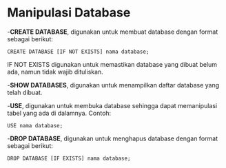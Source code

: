 #   Manipulasi Database

-**CREATE DATABASE**, digunakan untuk membuat database dengan format sebagai berikut:

```MySQL
CREATE DATABASE [IF NOT EXISTS] nama database;
```
IF NOT EXISTS digunakan untuk memastikan database yang dibuat belum ada, namun tidak wajib dituliskan.

-**SHOW DATABASES**, digunakan untuk menampilkan daftar database yang telah dibuat.

-**USE**, digunakan untuk membuka database sehingga dapat memanipulasi tabel yang ada di dalamnya. Contoh:
```MySQL
USE nama database;
```
-**DROP DATABASE**, digunakan untuk menghapus database dengan format sebagai berikut:
```MySQL
DROP DATABASE [IF EXISTS] nama database;
```